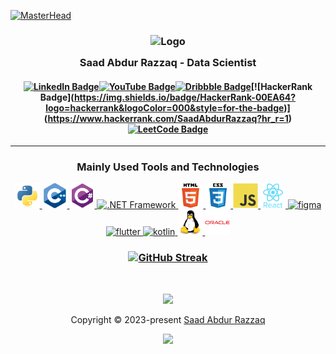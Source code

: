 [![MasterHead](https://developers.giphy.com/branch/master/static/api-512d36c09662682717108a38bbb5c57d.gif)](https://rishavchanda.io)
<h3 align="center">
	<img src="https://raw.githubusercontent.com/catppuccin/catppuccin/main/assets/logos/exports/1544x1544_circle.png" width="100" alt="Logo"/><br/>
	<img src="https://raw.githubusercontent.com/catppuccin/catppuccin/main/assets/misc/transparent.png" height="30" width="0px"/>
	Saad Abdur Razzaq - Data Scientist
	<img src="https://raw.githubusercontent.com/catppuccin/catppuccin/main/assets/misc/transparent.png" height="30" width="0px"/>
 
</h3> 

<h4 align="center">
	
  [![LinkedIn Badge](https://img.shields.io/badge/LinkedIn-0A66C2?logo=linkedin&logoColor=fff&style=for-the-badge)](https://www.linkedin.com/in/saadarazzaq/)[![YouTube Badge](https://img.shields.io/badge/YouTube-F00?logo=youtube&logoColor=fff&style=for-the-badge)](https://www.youtube.com/channel/UCD7sQyEbW50jfkiEzlqTL-Q)[![Dribbble Badge](https://img.shields.io/badge/Dribbble-EA4C89?logo=dribbble&logoColor=fff&style=for-the-badge)]([https://dribbble.com/saadabdurrazzaq](https://dribbble.com/SaadAbdurRazzaq))[![HackerRank Badge](https://img.shields.io/badge/HackerRank-00EA64?logo=hackerrank&logoColor=000&style=for-the-badge)](https://www.hackerrank.com/SaadAbdurRazzaq?hr_r=1)[![LeetCode Badge](https://img.shields.io/badge/LeetCode-FFA116?logo=leetcode&logoColor=fff&style=for-the-badge)](https://www.leetcode.com/sabdurrazzaq124)
</h4>

<hr>

<h3 align="center">Mainly Used Tools and Technologies</h3>
<p align="center"> 
<a href="https://www.python.org" target="_blank" rel="noreferrer"> <img src="https://raw.githubusercontent.com/devicons/devicon/master/icons/python/python-original.svg" alt="python" width="40" height="40"/> </a>
<a href="https://www.w3schools.com/cpp/" target="_blank" rel="noreferrer"> <img src="https://raw.githubusercontent.com/devicons/devicon/master/icons/cplusplus/cplusplus-original.svg" alt="C++" width="40" height="40"/> </a>
<a href="https://www.w3schools.com/cs/" target="_blank" rel="noreferrer"> <img src="https://raw.githubusercontent.com/devicons/devicon/master/icons/csharp/csharp-original.svg" alt="csharp" width="40" height="40"/> </a>
<a href="https://dotnet.microsoft.com/" target="_blank" rel="noreferrer"> <img src="https://www.vectorlogo.zone/logos/dotnet/dotnet-vertical.svg" alt=".NET Framework" width="40" height="40"/> </a>
<a href="https://www.w3.org/html/" target="_blank" rel="noreferrer"> <img src="https://raw.githubusercontent.com/devicons/devicon/master/icons/html5/html5-original-wordmark.svg" alt="html5" width="40" height="40"/> </a>
<a href="https://www.w3schools.com/css/" target="_blank" rel="noreferrer"> <img src="https://raw.githubusercontent.com/devicons/devicon/master/icons/css3/css3-original-wordmark.svg" alt="css3" width="40" height="40"/> </a>
<a href="https://developer.mozilla.org/en-US/docs/Web/JavaScript" target="_blank" rel="noreferrer"> <img src="https://raw.githubusercontent.com/devicons/devicon/master/icons/javascript/javascript-original.svg" alt="javascript" width="40" height="40"/> </a>
<a href="https://reactjs.org/" target="_blank" rel="noreferrer"> <img src="https://raw.githubusercontent.com/devicons/devicon/master/icons/react/react-original-wordmark.svg" alt="react" width="40" height="40"/> </a>
<a href="https://www.figma.com/" target="_blank" rel="noreferrer"> <img src="https://www.vectorlogo.zone/logos/figma/figma-icon.svg" alt="figma" width="40" height="40"/> </a>
<a href="https://flutter.dev" target="_blank" rel="noreferrer"> <img src="https://www.vectorlogo.zone/logos/flutterio/flutterio-icon.svg" alt="flutter" width="40" height="40"/> </a>
<a href="https://kotlinlang.org" target="_blank" rel="noreferrer"> <img src="https://www.vectorlogo.zone/logos/kotlinlang/kotlinlang-icon.svg" alt="kotlin" width="40" height="40"/> </a>
<a href="https://www.linux.org/" target="_blank" rel="noreferrer"> <img src="https://raw.githubusercontent.com/devicons/devicon/master/icons/linux/linux-original.svg" alt="linux" width="40" height="40"/> </a>
<a href="https://www.oracle.com/" target="_blank" rel="noreferrer"> <img src="https://raw.githubusercontent.com/devicons/devicon/master/icons/oracle/oracle-original.svg" alt="oracle" width="40" height="40"/> </a>
	

</p>

<h3 align="center">
	
[![GitHub Streak](https://streak-stats.demolab.com?user=SaadARazzaq&theme=sunset-gradient&hide_border=true&border_radius=18&card_width=500&background=45%2C2620EB%2CEB0000)](https://git.io/streak-stats)

</h3>

&nbsp;
<p align="center">
	<img src="https://raw.githubusercontent.com/catppuccin/catppuccin/main/assets/footers/gray0_ctp_on_line.svg?sanitize=true" />
</p>
<p align="center">
	Copyright &copy; 2023-present   <a href="https://github.com/SaadARazzaq" target="_blank">Saad Abdur Razzaq</a>
</p>
<p align="center">
	<a href="https://github.com/SaadARazzaq/SaadARazzaq/blob/main/LICENSE"><img src="https://img.shields.io/static/v1.svg?style=for-the-badge&label=License&message=MIT&logoColor=d9e0ee&colorA=363a4f&colorB=b7bdf8"/></a>
</p>
